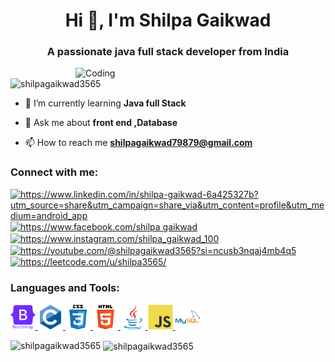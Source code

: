 <h1 align="center">Hi 👋, I'm Shilpa Gaikwad</h1>
<h3 align="center">A passionate java full stack developer from India</h3>
<img align="right" alt="Coding" width="400" src="https://media4.giphy.com/media/v1.Y2lkPTc5MGI3NjExNjV2YXdycHVscHh0cjQyMTkxeDI5enBvOGV1Nms0dGx0enEyeDU2OSZlcD12MV9pbnRlcm5hbF9naWZfYnlfaWQmY3Q9cw/BBJVxherQLAGaK7NYV/giphy.webp">

<p align="left"> <img src="https://komarev.com/ghpvc/?username=shilpagaikwad3565&label=Profile%20views&color=0e75b6&style=flat" alt="shilpagaikwad3565" /> </p>

- 🌱 I’m currently learning **Java full Stack**

- 💬 Ask me about **front end ,Database**

- 📫 How to reach me **shilpagaikwad79879@gmail.com**

<h3 align="left">Connect with me:</h3>
<p align="left">
<a href="https://linkedin.com/in/https://www.linkedin.com/in/shilpa-gaikwad-6a425327b?utm_source=share&utm_campaign=share_via&utm_content=profile&utm_medium=android_app" target="blank"><img align="center" src="https://raw.githubusercontent.com/rahuldkjain/github-profile-readme-generator/master/src/images/icons/Social/linked-in-alt.svg" alt="https://www.linkedin.com/in/shilpa-gaikwad-6a425327b?utm_source=share&utm_campaign=share_via&utm_content=profile&utm_medium=android_app" height="30" width="40" /></a>
<a href="https://fb.com/https://www.facebook.com/shilpa gaikwad" target="blank"><img align="center" src="https://raw.githubusercontent.com/rahuldkjain/github-profile-readme-generator/master/src/images/icons/Social/facebook.svg" alt="https://www.facebook.com/shilpa gaikwad" height="30" width="40" /></a>
<a href="https://instagram.com/https://www.instagram.com/shilpa_gaikwad_100" target="blank"><img align="center" src="https://raw.githubusercontent.com/rahuldkjain/github-profile-readme-generator/master/src/images/icons/Social/instagram.svg" alt="https://www.instagram.com/shilpa_gaikwad_100" height="30" width="40" /></a>
<a href="https://www.youtube.com/c/https://youtube.com/@shilpagaikwad3565?si=ncusb3nqaj4mb4q5" target="blank"><img align="center" src="https://raw.githubusercontent.com/rahuldkjain/github-profile-readme-generator/master/src/images/icons/Social/youtube.svg" alt="https://youtube.com/@shilpagaikwad3565?si=ncusb3nqaj4mb4q5" height="30" width="40" /></a>
<a href="https://www.leetcode.com/https://leetcode.com/u/shilpa3565/" target="blank"><img align="center" src="https://raw.githubusercontent.com/rahuldkjain/github-profile-readme-generator/master/src/images/icons/Social/leet-code.svg" alt="https://leetcode.com/u/shilpa3565/" height="30" width="40" /></a>
</p>

<h3 align="left">Languages and Tools:</h3>
<p align="left"> <a href="https://getbootstrap.com" target="_blank" rel="noreferrer"> <img src="https://raw.githubusercontent.com/devicons/devicon/master/icons/bootstrap/bootstrap-plain-wordmark.svg" alt="bootstrap" width="40" height="40"/> </a> <a href="https://www.cprogramming.com/" target="_blank" rel="noreferrer"> <img src="https://raw.githubusercontent.com/devicons/devicon/master/icons/c/c-original.svg" alt="c" width="40" height="40"/> </a> <a href="https://www.w3schools.com/css/" target="_blank" rel="noreferrer"> <img src="https://raw.githubusercontent.com/devicons/devicon/master/icons/css3/css3-original-wordmark.svg" alt="css3" width="40" height="40"/> </a> <a href="https://www.w3.org/html/" target="_blank" rel="noreferrer"> <img src="https://raw.githubusercontent.com/devicons/devicon/master/icons/html5/html5-original-wordmark.svg" alt="html5" width="40" height="40"/> </a> <a href="https://www.java.com" target="_blank" rel="noreferrer"> <img src="https://raw.githubusercontent.com/devicons/devicon/master/icons/java/java-original.svg" alt="java" width="40" height="40"/> </a> <a href="https://developer.mozilla.org/en-US/docs/Web/JavaScript" target="_blank" rel="noreferrer"> <img src="https://raw.githubusercontent.com/devicons/devicon/master/icons/javascript/javascript-original.svg" alt="javascript" width="40" height="40"/> </a> <a href="https://www.mysql.com/" target="_blank" rel="noreferrer"> <img src="https://raw.githubusercontent.com/devicons/devicon/master/icons/mysql/mysql-original-wordmark.svg" alt="mysql" width="40" height="40"/> </a> </p>

<p><img align="left" src="https://github-readme-stats.vercel.app/api/top-langs?username=shilpagaikwad3565&show_icons=true&locale=en&layout=compact" alt="shilpagaikwad3565" /></p>

<p>&nbsp;<img align="center" src="https://github-readme-stats.vercel.app/api?username=shilpagaikwad3565&show_icons=true&locale=en" alt="shilpagaikwad3565" /></p>


